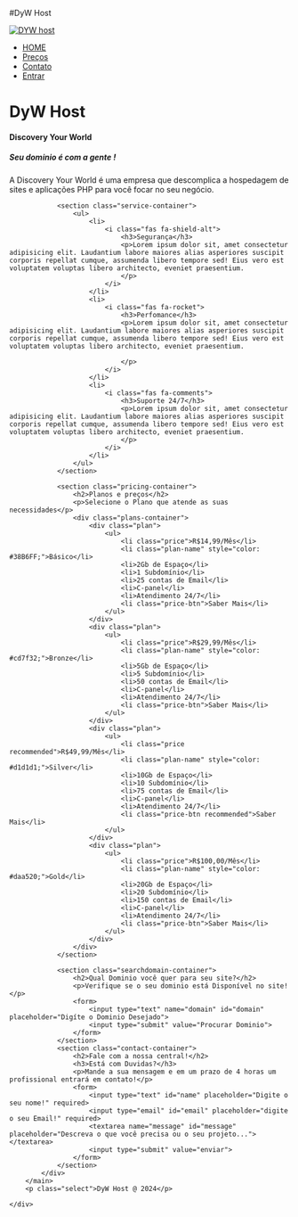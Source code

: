 #DyW Host 

<!DOCTYPE html>
<html lang="PT-BR">
<head>
    <meta charset="UTF-8">
    <meta name="viewport" content="width=device-width, initial-scale=1.0">
    <title>DyW HOST</title>
    <!-- ESTILOS -->
    <link rel="stylesheet" href="CSS/Style.css">
    <!-- ICONES -->
    <link rel="stylesheet" 
        href="https://cdnjs.cloudflare.com/ajax/libs/font-awesome/6.5.1/css/all.min.css" 
        integrity="sha512-DTOQO9RWCH3ppGqcWaEA1BIZOC6xxalwEsw9c2QQeAIftl+Vegovlnee1c9QX4TctnWMn13TZye+giMm8e2LwA==" 
        crossorigin="anonymous" 
        referrerpolicy="no-referrer" 
    />
</head>
<body>
    <div class="container">
        <div class="navbar-container">
            <nav>
                <a href="#">
                    <img src="IMG/DYW.png" alt="DYW host" class="logo">
                </a>
                <ul class="navbar-items">
                    <li>
                        <a href="#">HOME</a>
                    </li>
                    <li>
                        <a href="#">Preços</a>
                    </li>
                    <li>
                        <a href="#">Contato</a>
                    </li>
                    <li>
                        <a href="#" class="default-btn">Entrar</a>
                    </li>
                </ul>
            </nav>
        </div>
        <main>
            <div class="main-banner">
                <h1>DyW Host</h1>
                <h4>Discovery Your World</h4>
                <h5>Seu dominio é com a gente !</h5>
                <p>A Discovery Your World é uma empresa que descomplica a hospedagem de sites e aplicações PHP para você focar no seu negócio.</p>

                <section class="service-container">
                    <ul>
                        <li>
                            <i class="fas fa-shield-alt">
                                <h3>Segurança</h3>
                                <p>Lorem ipsum dolor sit, amet consectetur adipisicing elit. Laudantium labore maiores alias asperiores suscipit corporis repellat cumque, assumenda libero tempore sed! Eius vero est voluptatem voluptas libero architecto, eveniet praesentium.
                                </p>
                            </i>
                        </li>
                        <li>
                            <i class="fas fa-rocket">
                                <h3>Perfomance</h3>
                                <p>Lorem ipsum dolor sit, amet consectetur adipisicing elit. Laudantium labore maiores alias asperiores suscipit corporis repellat cumque, assumenda libero tempore sed! Eius vero est voluptatem voluptas libero architecto, eveniet praesentium.
                                  
                                </p>
                            </i>
                        </li>
                        <li>
                            <i class="fas fa-comments">
                                <h3>Suporte 24/7</h3>
                                <p>Lorem ipsum dolor sit, amet consectetur adipisicing elit. Laudantium labore maiores alias asperiores suscipit corporis repellat cumque, assumenda libero tempore sed! Eius vero est voluptatem voluptas libero architecto, eveniet praesentium.
                                </p>
                            </i>
                        </li>
                    </ul>
                </section>

                <section class="pricing-container">
                    <h2>Planos e preços</h2>
                    <p>Selecione o Plano que atende as suas necessidades</p>
                    <div class="plans-container">
                        <div class="plan">
                            <ul>
                                <li class="price">R$14,99/Mês</li>
                                <li class="plan-name" style="color: #38B6FF;">Básico</li>
                                <li>2Gb de Espaço</li>
                                <li>1 Subdomínio</li>
                                <li>25 contas de Email</li>
                                <li>C-panel</li>
                                <li>Atendimento 24/7</li>
                                <li class="price-btn">Saber Mais</li>
                            </ul>
                        </div>
                        <div class="plan">
                            <ul>
                                <li class="price">R$29,99/Mês</li>
                                <li class="plan-name" style="color: #cd7f32;">Bronze</li>
                                <li>5Gb de Espaço</li>
                                <li>5 Subdomínio</li>
                                <li>50 contas de Email</li>
                                <li>C-panel</li>
                                <li>Atendimento 24/7</li>
                                <li class="price-btn">Saber Mais</li>
                            </ul>
                        </div>
                        <div class="plan">
                            <ul>
                                <li class="price recommended">R$49,99/Mês</li>
                                <li class="plan-name" style="color: #d1d1d1;">Silver</li>
                                <li>10Gb de Espaço</li>
                                <li>10 Subdomínio</li>
                                <li>75 contas de Email</li>
                                <li>C-panel</li>
                                <li>Atendimento 24/7</li>
                                <li class="price-btn recommended">Saber Mais</li>
                            </ul>
                        </div>
                        <div class="plan">
                            <ul>
                                <li class="price">R$100,00/Mês</li>
                                <li class="plan-name" style="color: #daa520;">Gold</li>
                                <li>20Gb de Espaço</li>
                                <li>20 Subdomínio</li>
                                <li>150 contas de Email</li>
                                <li>C-panel</li>
                                <li>Atendimento 24/7</li>
                                <li class="price-btn">Saber Mais</li>
                            </ul>
                        </div>
                    </div>
                </section>
               
                <section class="searchdomain-container">
                    <h2>Qual Dominio você quer para seu site?</h2>
                    <p>Verifique se o seu dominio está Disponível no site!</p>
                    <form>
                        <input type="text" name="domain" id="domain" placeholder="Digíte o Dominio Desejado">
                        <input type="submit" value="Procurar Dominio">
                    </form>
                </section>
                <section class="contact-container">
                    <h2>Fale com a nossa central!</h2>
                    <h3>Está com Duvidas?</h3>
                    <p>Mande a sua mensagem e em um prazo de 4 horas um profissional entrará em contato!</p>
                    <form>
                        <input type="text" id="name" placeholder="Digite o seu nome!" required>
                        <input type="email" id="email" placeholder="digite o seu Email!" required>
                        <textarea name="message" id="message" placeholder="Descreva o que você precisa ou o seu projeto..."></textarea>
                        <input type="submit" value="enviar">
                    </form>
                </section>
            </div>
        </main>
        <p class="select">DyW Host @ 2024</p>

    </div>
    
</body>
</html>

